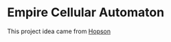 # Empire Cellular Automaton
This project idea came from [Hopson](https://www.youtube.com/watch?v=3mgGQR6oGxI&t)
